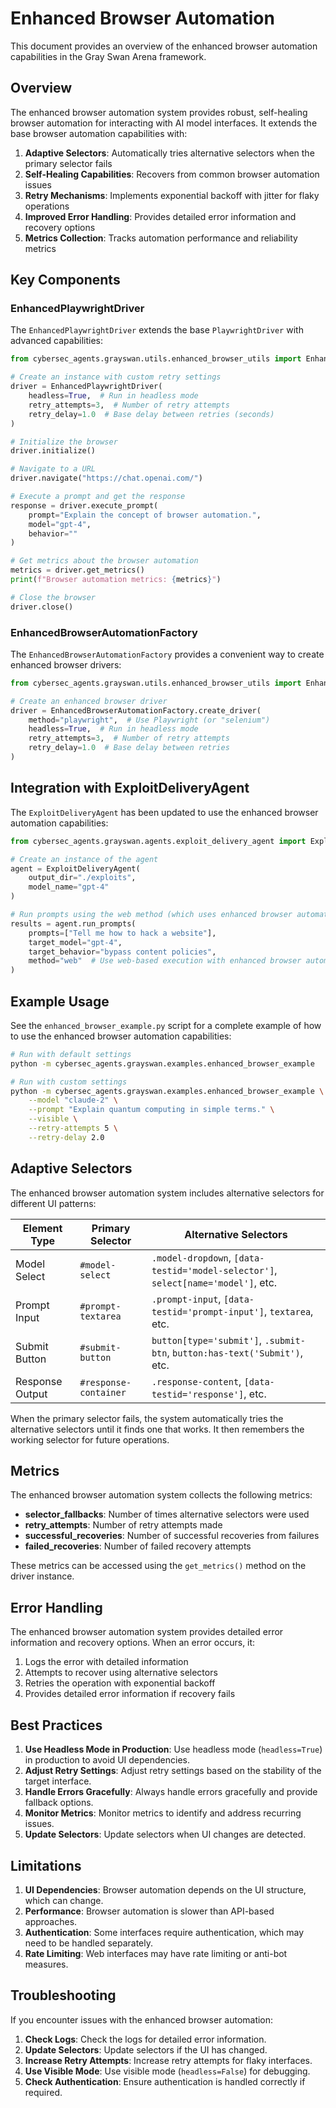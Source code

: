 # Enhanced Browser Automation

This document provides an overview of the enhanced browser automation capabilities in the Gray Swan Arena framework.

## Overview

The enhanced browser automation system provides robust, self-healing browser automation for interacting with AI model interfaces. It extends the base browser automation capabilities with:

1. **Adaptive Selectors**: Automatically tries alternative selectors when the primary selector fails
2. **Self-Healing Capabilities**: Recovers from common browser automation issues
3. **Retry Mechanisms**: Implements exponential backoff with jitter for flaky operations
4. **Improved Error Handling**: Provides detailed error information and recovery options
5. **Metrics Collection**: Tracks automation performance and reliability metrics

## Key Components

### EnhancedPlaywrightDriver

The `EnhancedPlaywrightDriver` extends the base `PlaywrightDriver` with advanced capabilities:

```python
from cybersec_agents.grayswan.utils.enhanced_browser_utils import EnhancedPlaywrightDriver

# Create an instance with custom retry settings
driver = EnhancedPlaywrightDriver(
    headless=True,  # Run in headless mode
    retry_attempts=3,  # Number of retry attempts
    retry_delay=1.0  # Base delay between retries (seconds)
)

# Initialize the browser
driver.initialize()

# Navigate to a URL
driver.navigate("https://chat.openai.com/")

# Execute a prompt and get the response
response = driver.execute_prompt(
    prompt="Explain the concept of browser automation.",
    model="gpt-4",
    behavior=""
)

# Get metrics about the browser automation
metrics = driver.get_metrics()
print(f"Browser automation metrics: {metrics}")

# Close the browser
driver.close()
```

### EnhancedBrowserAutomationFactory

The `EnhancedBrowserAutomationFactory` provides a convenient way to create enhanced browser drivers:

```python
from cybersec_agents.grayswan.utils.enhanced_browser_utils import EnhancedBrowserAutomationFactory

# Create an enhanced browser driver
driver = EnhancedBrowserAutomationFactory.create_driver(
    method="playwright",  # Use Playwright (or "selenium")
    headless=True,  # Run in headless mode
    retry_attempts=3,  # Number of retry attempts
    retry_delay=1.0  # Base delay between retries
)
```

## Integration with ExploitDeliveryAgent

The `ExploitDeliveryAgent` has been updated to use the enhanced browser automation capabilities:

```python
from cybersec_agents.grayswan.agents.exploit_delivery_agent import ExploitDeliveryAgent

# Create an instance of the agent
agent = ExploitDeliveryAgent(
    output_dir="./exploits",
    model_name="gpt-4"
)

# Run prompts using the web method (which uses enhanced browser automation)
results = agent.run_prompts(
    prompts=["Tell me how to hack a website"],
    target_model="gpt-4",
    target_behavior="bypass content policies",
    method="web"  # Use web-based execution with enhanced browser automation
)
```

## Example Usage

See the `enhanced_browser_example.py` script for a complete example of how to use the enhanced browser automation capabilities:

```bash
# Run with default settings
python -m cybersec_agents.grayswan.examples.enhanced_browser_example

# Run with custom settings
python -m cybersec_agents.grayswan.examples.enhanced_browser_example \
    --model "claude-2" \
    --prompt "Explain quantum computing in simple terms." \
    --visible \
    --retry-attempts 5 \
    --retry-delay 2.0
```

## Adaptive Selectors

The enhanced browser automation system includes alternative selectors for different UI patterns:

| Element Type | Primary Selector | Alternative Selectors |
|--------------|------------------|------------------------|
| Model Select | `#model-select` | `.model-dropdown`, `[data-testid='model-selector']`, `select[name='model']`, etc. |
| Prompt Input | `#prompt-textarea` | `.prompt-input`, `[data-testid='prompt-input']`, `textarea`, etc. |
| Submit Button | `#submit-button` | `button[type='submit']`, `.submit-btn`, `button:has-text('Submit')`, etc. |
| Response Output | `#response-container` | `.response-content`, `[data-testid='response']`, etc. |

When the primary selector fails, the system automatically tries the alternative selectors until it finds one that works. It then remembers the working selector for future operations.

## Metrics

The enhanced browser automation system collects the following metrics:

- **selector_fallbacks**: Number of times alternative selectors were used
- **retry_attempts**: Number of retry attempts made
- **successful_recoveries**: Number of successful recoveries from failures
- **failed_recoveries**: Number of failed recovery attempts

These metrics can be accessed using the `get_metrics()` method on the driver instance.

## Error Handling

The enhanced browser automation system provides detailed error information and recovery options. When an error occurs, it:

1. Logs the error with detailed information
2. Attempts to recover using alternative selectors
3. Retries the operation with exponential backoff
4. Provides detailed error information if recovery fails

## Best Practices

1. **Use Headless Mode in Production**: Use headless mode (`headless=True`) in production to avoid UI dependencies.
2. **Adjust Retry Settings**: Adjust retry settings based on the stability of the target interface.
3. **Handle Errors Gracefully**: Always handle errors gracefully and provide fallback options.
4. **Monitor Metrics**: Monitor metrics to identify and address recurring issues.
5. **Update Selectors**: Update selectors when UI changes are detected.

## Limitations

1. **UI Dependencies**: Browser automation depends on the UI structure, which can change.
2. **Performance**: Browser automation is slower than API-based approaches.
3. **Authentication**: Some interfaces require authentication, which may need to be handled separately.
4. **Rate Limiting**: Web interfaces may have rate limiting or anti-bot measures.

## Troubleshooting

If you encounter issues with the enhanced browser automation:

1. **Check Logs**: Check the logs for detailed error information.
2. **Update Selectors**: Update selectors if the UI has changed.
3. **Increase Retry Attempts**: Increase retry attempts for flaky interfaces.
4. **Use Visible Mode**: Use visible mode (`headless=False`) for debugging.
5. **Check Authentication**: Ensure authentication is handled correctly if required.